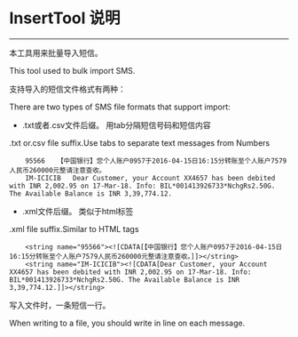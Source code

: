 # InsertTool 说明

---


本工具用来批量导入短信。

This tool used to bulk import SMS.



支持导入的短信文件格式有两种：

There are two types of SMS file formats that support import:


* .txt或者.csv文件后缀。 用tab分隔短信号码和短信内容

.txt or.csv file suffix.Use tabs to separate text messages from Numbers

		95566	【中国银行】您个人账户0957于2016-04-15日16:15分转账至个人账户7579人民币260000元整请注意查收。
		IM-ICICIB	Dear Customer, your Account XX4657 has been debited with INR 2,002.95 on 17-Mar-18. Info: BIL*001413926733*NchgRs2.50G. The Available Balance is INR 3,39,774.12.

* .xml文件后缀。 类似于html标签

.xml file suffix.Similar to HTML tags
		
		<string name="95566"><![CDATA[【中国银行】您个人账户0957于2016-04-15日16:15分转账至个人账户7579人民币260000元整请注意查收。]]></string>
		<string name="IM-ICICIB"><![CDATA[Dear Customer, your Account XX4657 has been debited with INR 2,002.95 on 17-Mar-18. Info: BIL*001413926733*NchgRs2.50G. The Available Balance is INR 3,39,774.12.]]></string>


写入文件时，一条短信一行。

When writing to a file, you should write in line on each message.
